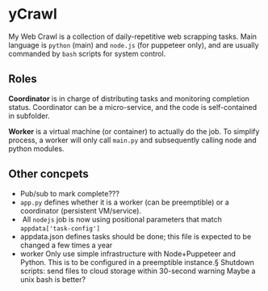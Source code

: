 # yCrawl
My Web Crawl is a collection of daily-repetitive web scrapping tasks. Main language is `python` (main) and `node.js` (for puppeteer only), and are usually commanded by `bash` scripts for system control.

## Roles

__Coordinator__ is in charge of distributing tasks and monitoring completion status. Coordinator can be a micro-service, and the code is self-contained in subfolder.

__Worker__ is a virtual machine (or container) to actually do the job. To simplify process, a worker will only call `main.py` and subsequently calling node and python modules.

## Other concpets
- Pub/sub to mark complete???
- `app.py` defines whether it is a worker (can be preemptible) or a coordinator (persistent VM/service).
-  All `nodejs` job is now using positional parameters that match `appdata['task-config']`
- appdata.json defines tasks should be done; this file is expected to be changed a few times a year
- worker Only use simple infrastructure with Node+Puppeteer and Python. This is to be configured in a preemptible instance.§
Shutdown scripts: send files to cloud storage within 30-second warning Maybe a unix bash is better?
